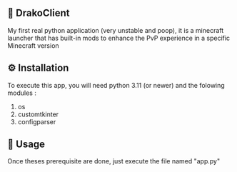 ## 🔱 DrakoClient
My first real python application (very unstable and poop), it is a minecraft launcher that has built-in mods to enhance the PvP experience in a specific Minecraft version
## ⚙️ Installation
To execute this app, you will need python 3.11 (or newer) and the folowing modules :
1) os
2) customtkinter
3) configparser

## 🚀 Usage
Once theses prerequisite are done, just execute the file named "app.py"
